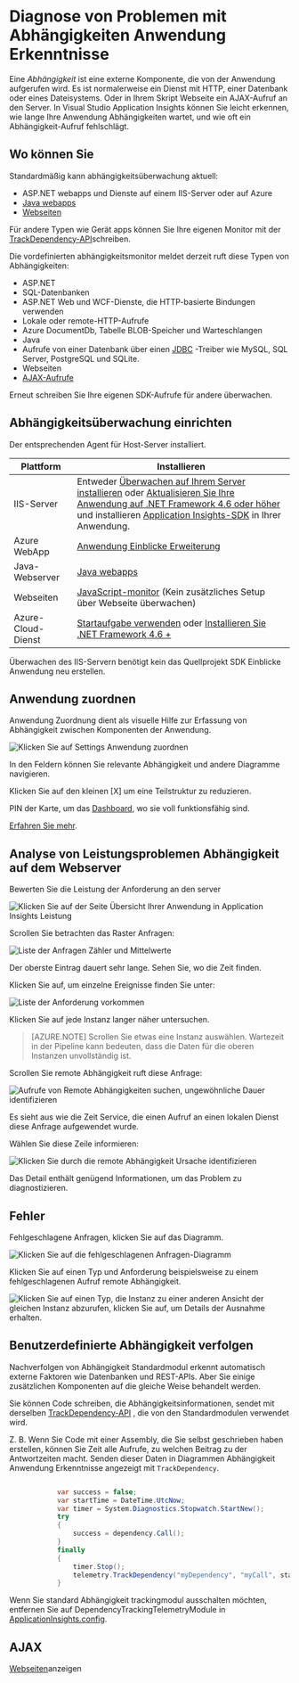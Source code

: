 <properties 
    pageTitle="Diagnose von Problemen mit Abhängigkeiten Anwendung Erkenntnisse" 
    description="Suchen Sie Fehler und langsam Abhängigkeiten zurückzuführen" 
    services="application-insights" 
    documentationCenter=""
    authors="alancameronwills" 
    manager="douge"/>

<tags 
    ms.service="application-insights" 
    ms.workload="tbd" 
    ms.tgt_pltfrm="ibiza" 
    ms.devlang="na" 
    ms.topic="article" 
    ms.date="05/12/2016" 
    ms.author="awills"/>
 
# <a name="diagnosing-issues-with-dependencies-in-application-insights"></a>Diagnose von Problemen mit Abhängigkeiten Anwendung Erkenntnisse


Eine *Abhängigkeit* ist eine externe Komponente, die von der Anwendung aufgerufen wird. Es ist normalerweise ein Dienst mit HTTP, einer Datenbank oder eines Dateisystems. Oder in Ihrem Skript Webseite ein AJAX-Aufruf an den Server. In Visual Studio Application Insights können Sie leicht erkennen, wie lange Ihre Anwendung Abhängigkeiten wartet, und wie oft ein Abhängigkeit-Aufruf fehlschlägt.

## <a name="where-you-can-use-it"></a>Wo können Sie

Standardmäßig kann abhängigkeitsüberwachung aktuell:

* ASP.NET webapps und Dienste auf einem IIS-Server oder auf Azure
* [Java webapps](app-insights-java-agent.md)
* [Webseiten](https://azure.microsoft.com/blog/ajax-collection-in-application-insights/)

Für andere Typen wie Gerät apps können Sie Ihre eigenen Monitor mit der [TrackDependency-API](app-insights-api-custom-events-metrics.md#track-dependency)schreiben.

Die vordefinierten abhängigkeitsmonitor meldet derzeit ruft diese Typen von Abhängigkeiten:

* ASP.NET
 * SQL-Datenbanken
 * ASP.NET Web und WCF-Dienste, die HTTP-basierte Bindungen verwenden
 * Lokale oder remote-HTTP-Aufrufe
 * Azure DocumentDb, Tabelle BLOB-Speicher und Warteschlangen
* Java
 * Aufrufe von einer Datenbank über einen [JDBC](http://docs.oracle.com/javase/7/docs/technotes/guides/jdbc/) -Treiber wie MySQL, SQL Server, PostgreSQL und SQLite.
* Webseiten
 * [AJAX-Aufrufe](app-insights-javascript.md)

Erneut schreiben Sie Ihre eigenen SDK-Aufrufe für andere überwachen.

## <a name="to-set-up-dependency-monitoring"></a>Abhängigkeitsüberwachung einrichten

Der entsprechenden Agent für Host-Server installiert.

Plattform | Installieren
---|---
IIS-Server | Entweder [Überwachen auf Ihrem Server installieren](app-insights-monitor-performance-live-website-now.md) oder [Aktualisieren Sie Ihre Anwendung auf .NET Framework 4.6 oder höher](http://go.microsoft.com/fwlink/?LinkId=528259) und installieren [Application Insights-SDK](app-insights-asp-net.md) in Ihrer Anwendung.
Azure WebApp | [Anwendung Einblicke Erweiterung](app-insights-azure-web-apps.md)
Java-Webserver | [Java webapps](app-insights-java-agent.md)
Webseiten | [JavaScript-monitor](app-insights-javascript.md) (Kein zusätzliches Setup über Webseite überwachen)
Azure-Cloud-Dienst |  [Startaufgabe verwenden](app-insights-cloudservices.md#dependencies) oder [Installieren Sie .NET Framework 4.6 +](../cloud-services/cloud-services-dotnet-install-dotnet.md)  

Überwachen des IIS-Servern benötigt kein das Quellprojekt SDK Einblicke Anwendung neu erstellen. 

## <a name="application-map"></a>Anwendung zuordnen

Anwendung Zuordnung dient als visuelle Hilfe zur Erfassung von Abhängigkeit zwischen Komponenten der Anwendung. 

![Klicken Sie auf Settings Anwendung zuordnen](./media/app-insights-dependencies/08.png)

In den Feldern können Sie relevante Abhängigkeit und andere Diagramme navigieren.

Klicken Sie auf den kleinen [X] um eine Teilstruktur zu reduzieren.

PIN der Karte, um das [Dashboard](app-insights-dashboards.md), wo sie voll funktionsfähig sind.

[Erfahren Sie mehr](app-insights-app-map.md).

## <a name="diagnosis"></a>Analyse von Leistungsproblemen Abhängigkeit auf dem Webserver

Bewerten Sie die Leistung der Anforderung an den server

![Klicken Sie auf der Seite Übersicht Ihrer Anwendung in Application Insights Leistung](./media/app-insights-dependencies/01-performance.png)

Scrollen Sie betrachten das Raster Anfragen:

![Liste der Anfragen Zähler und Mittelwerte](./media/app-insights-dependencies/02-reqs.png)

Der oberste Eintrag dauert sehr lange. Sehen Sie, wo die Zeit finden.

Klicken Sie auf, um einzelne Ereignisse finden Sie unter:


![Liste der Anforderung vorkommen](./media/app-insights-dependencies/03-instances.png)

Klicken Sie auf jede Instanz langer näher untersuchen.

> [AZURE.NOTE] Scrollen Sie etwas eine Instanz auswählen. Wartezeit in der Pipeline kann bedeuten, dass die Daten für die oberen Instanzen unvollständig ist.

Scrollen Sie remote Abhängigkeit ruft diese Anfrage:

![Aufrufe von Remote Abhängigkeiten suchen, ungewöhnliche Dauer identifizieren](./media/app-insights-dependencies/04-dependencies.png)

Es sieht aus wie die Zeit Service, die einen Aufruf an einen lokalen Dienst diese Anfrage aufgewendet wurde. 

Wählen Sie diese Zeile informieren:


![Klicken Sie durch die remote Abhängigkeit Ursache identifizieren](./media/app-insights-dependencies/05-detail.png)

Das Detail enthält genügend Informationen, um das Problem zu diagnostizieren.



## <a name="failures"></a>Fehler

Fehlgeschlagene Anfragen, klicken Sie auf das Diagramm.

![Klicken Sie auf die fehlgeschlagenen Anfragen-Diagramm](./media/app-insights-dependencies/06-fail.png)

Klicken Sie auf einen Typ und Anforderung beispielsweise zu einem fehlgeschlagenen Aufruf remote Abhängigkeit.


![Klicken Sie auf einen Typ, die Instanz zu einer anderen Ansicht der gleichen Instanz abzurufen, klicken Sie auf, um Details der Ausnahme erhalten.](./media/app-insights-dependencies/07-faildetail.png)


## <a name="custom-dependency-tracking"></a>Benutzerdefinierte Abhängigkeit verfolgen

Nachverfolgen von Abhängigkeit Standardmodul erkennt automatisch externe Faktoren wie Datenbanken und REST-APIs. Aber Sie einige zusätzlichen Komponenten auf die gleiche Weise behandelt werden. 

Sie können Code schreiben, die Abhängigkeitsinformationen, sendet mit derselben [TrackDependency-API](app-insights-api-custom-events-metrics.md#track-dependency) , die von den Standardmodulen verwendet wird.

Z. B. Wenn Sie Code mit einer Assembly, die Sie selbst geschrieben haben erstellen, können Sie Zeit alle Aufrufe, zu welchen Beitrag zu der Antwortzeiten macht. Senden dieser Daten in Diagrammen Abhängigkeit Anwendung Erkenntnisse angezeigt mit `TrackDependency`.

```C#

            var success = false;
            var startTime = DateTime.UtcNow;
            var timer = System.Diagnostics.Stopwatch.StartNew();
            try
            {
                success = dependency.Call();
            }
            finally
            {
                timer.Stop();
                telemetry.TrackDependency("myDependency", "myCall", startTime, timer.Elapsed, success);
            }
```

Wenn Sie standard Abhängigkeit trackingmodul ausschalten möchten, entfernen Sie auf DependencyTrackingTelemetryModule in [ApplicationInsights.config](app-insights-configuration-with-applicationinsights-config.md).


## <a name="ajax"></a>AJAX

[Webseiten](app-insights-javascript.md)anzeigen


 